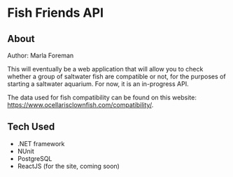 # Fish Friends API

## About

Author: Marla Foreman

This will eventually be a web application that will allow you to check whether a group of saltwater fish are compatible or not, for the purposes of starting a saltwater aquarium.  For now, it is an in-progress API.

The data used for fish compatibility can be found on this website: https://www.ocellarisclownfish.com/compatibility/.

## Tech Used

* .NET framework
* NUnit
* PostgreSQL
* ReactJS (for the site, coming soon)
